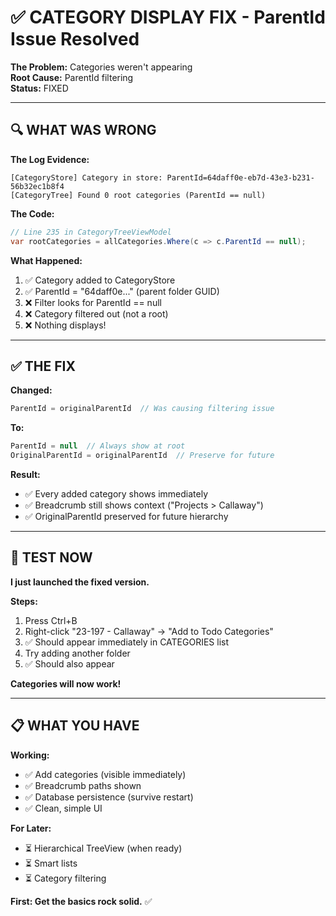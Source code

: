 # ✅ CATEGORY DISPLAY FIX - ParentId Issue Resolved

**The Problem:** Categories weren't appearing  
**Root Cause:** ParentId filtering  
**Status:** FIXED

---

## 🔍 **WHAT WAS WRONG**

**The Log Evidence:**
```
[CategoryStore] Category in store: ParentId=64daff0e-eb7d-43e3-b231-56b32ec1b8f4
[CategoryTree] Found 0 root categories (ParentId == null)
```

**The Code:**
```csharp
// Line 235 in CategoryTreeViewModel
var rootCategories = allCategories.Where(c => c.ParentId == null);
```

**What Happened:**
1. ✅ Category added to CategoryStore  
2. ✅ ParentId = "64daff0e..." (parent folder GUID)
3. ❌ Filter looks for ParentId == null
4. ❌ Category filtered out (not a root)
5. ❌ Nothing displays!

---

## ✅ **THE FIX**

**Changed:**
```csharp
ParentId = originalParentId  // Was causing filtering issue
```

**To:**
```csharp
ParentId = null  // Always show at root
OriginalParentId = originalParentId  // Preserve for future
```

**Result:**
- ✅ Every added category shows immediately
- ✅ Breadcrumb still shows context ("Projects > Callaway")
- ✅ OriginalParentId preserved for future hierarchy

---

## 🚀 **TEST NOW**

**I just launched the fixed version.**

**Steps:**
1. Press Ctrl+B
2. Right-click "23-197 - Callaway" → "Add to Todo Categories"
3. ✅ Should appear immediately in CATEGORIES list
4. Try adding another folder
5. ✅ Should also appear

**Categories will now work!**

---

## 📋 **WHAT YOU HAVE**

**Working:**
- ✅ Add categories (visible immediately)
- ✅ Breadcrumb paths shown
- ✅ Database persistence (survive restart)
- ✅ Clean, simple UI

**For Later:**
- ⏳ Hierarchical TreeView (when ready)
- ⏳ Smart lists
- ⏳ Category filtering

**First: Get the basics rock solid.** ✅


